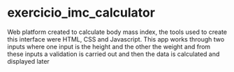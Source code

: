 # exercicio_imc_calculator
Web platform created to calculate body mass index, the tools used to create this interface were HTML, CSS and Javascript.  This app works through two inputs where one input is the height and the other the weight and from these inputs a validation is carried out and then the data is calculated and displayed later
